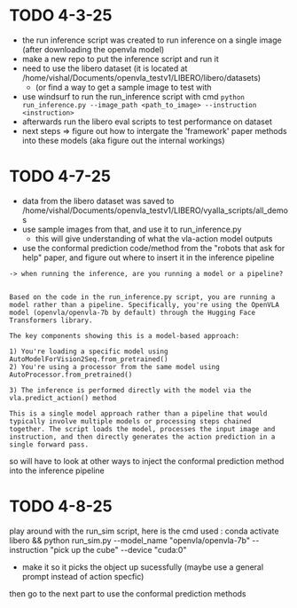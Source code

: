 # TODO 4-3-25 

- the run inference script was created to run inference on a single image (after downloading the openvla model) 
- make a new repo to put the inference script and run it 
- need to use the libero dataset (it is located at /home/vishal/Documents/openvla_testv1/LIBERO/libero/datasets) 
    - (or find a way to get a sample image to test with  
- use windsurf to run the run_inference script with cmd `python run_inference.py --image_path <path_to_image> --instruction <instruction>`
- afterwards run the libero eval scripts to test performance on dataset 
- next steps => figure out how to intergate the 'framework' paper methods into these models (aka figure out the internal workings)


# TODO 4-7-25

- data from the libero dataset was saved to /home/vishal/Documents/openvla_testv1/LIBERO/vyalla_scripts/all_demos 
- use sample images from that, and use it to run_inference.py 
    - this will give understanding of what the vla-action model outputs 
- use the conformal prediction code/method from the "robots that ask for help" paper, and figure out where to insert it in the inference pipeline 
```
-> when running the inference, are you running a model or a pipeline?


Based on the code in the run_inference.py script, you are running a model rather than a pipeline. Specifically, you're using the OpenVLA model (openvla/openvla-7b by default) through the Hugging Face Transformers library.

The key components showing this is a model-based approach:

1) You're loading a specific model using AutoModelForVision2Seq.from_pretrained()
2) You're using a processor from the same model using AutoProcessor.from_pretrained()

3) The inference is performed directly with the model via the vla.predict_action() method

This is a single model approach rather than a pipeline that would typically involve multiple models or processing steps chained together. The script loads the model, processes the input image and instruction, and then directly generates the action prediction in a single forward pass.
```
so will have to look at other ways to inject the conformal prediction method into the inference pipeline 


# TODO 4-8-25

play around with the run_sim script, here is the cmd used : conda activate libero && python run_sim.py --model_name "openvla/openvla-7b" --instruction "pick up the cube" --device "cuda:0" 
- make it so it picks the object up sucessfully (maybe use a general prompt instead of action specfic)

then go to the next part to use the conformal prediction methods